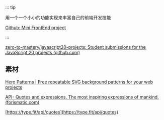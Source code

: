 ::: tip

用一个一个小小的功能实现来丰富自己的前端开发技能

[Github: Mini FrontEnd project](https://github.com/Q10Viking/Mini-FrontEnd-project)

:::



[zero-to-mastery/javascript20-projects: Student submissions for the JavaScript 20 projects (github.com)](https://github.com/zero-to-mastery/javascript20-projects)



## 素材

[Hero Patterns | Free repeatable SVG background patterns for your web projects](https://heropatterns.com/)

[API- Quotes and expressions. The most inspiring expressions of mankind. (forismatic.com)](https://forismatic.com/en/api/)

[https://type.fit/api/quotes](https://type.fit/api/quotes)

